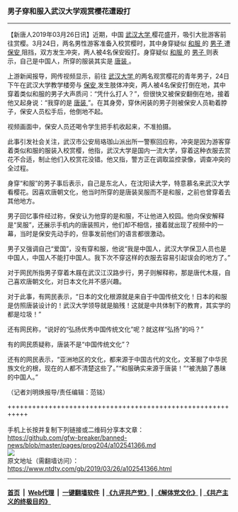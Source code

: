 ### 男子穿和服入武汉大学观赏樱花遭殴打
------------------------

<div class="post_content" itemprop="articleBody">
 <p>
  【新唐人2019年03月26日讯】近期，中国
  <a href="https://www.ntdtv.com/gb/武汉大学.htm">
   武汉大学
  </a>
  樱花盛开，吸引大批游客前往赏樱。3月24日，两名男性游客准备入校赏樱时，其中身穿疑似
  <a href="https://www.ntdtv.com/gb/和服.htm">
   和服
  </a>
  的
  <a href="https://www.ntdtv.com/gb/男子.htm">
   男子
  </a>
  遭
  <a href="https://www.ntdtv.com/gb/保安.htm">
   保安
  </a>
  阻挡，双方发生冲突，两人被4名保安殴打。身穿疑似
  <a href="https://www.ntdtv.com/gb/和服.htm">
   和服
  </a>
  的
  <a href="https://www.ntdtv.com/gb/男子.htm">
   男子
  </a>
  则表示，自己是中国人，所穿的服装其实是
  <a href="https://www.ntdtv.com/gb/唐装.htm">
   唐装
  </a>
  。
 </p>
 <p>
  上游新闻报导，网传视频显示，前往
  <a href="https://www.ntdtv.com/gb/武汉大学.htm">
   武汉大学
  </a>
  的两名观赏樱花的青年男子，24日下午在武汉大学教学楼旁与
  <a href="https://www.ntdtv.com/gb/保安.htm">
   保安
  </a>
  发生肢体冲突，两人被4名保安打倒在地，其中穿着类似和服的男子大声质问：“凭什么打人？”，但很快又被保安翻倒在地，接着他又起身说：“我穿的是
  <a href="https://www.ntdtv.com/gb/唐装.htm">
   唐装
  </a>
  ”。在其身旁，穿休闲装的男子则被保安人员勒着脖子，保安人员松手后，他倒地不起。
 </p>
 <p>
  视频画面中，保安人员还喝令学生把手机收起来，不准拍摄。
 </p>
 <p>
  此事引发社会关注，武汉市公安局珞珈山派出所一警察回应称，冲突是因为游客穿着类似和服的服装入校赏樱，他指，武汉大学是国内一流大学，穿着这种衣服去赏花不合适，制止他们入校赏花没错。他又指，警方正在调取监控录像，调查冲突的全过程。
 </p>
 <p>
  身穿“和服”的男子事后表示，自己是东北人，在沈阳读大学，特意慕名来武汉大学看樱花。因喜欢唐朝文化，他当时所穿的是唐装吴服而不是和服，之前也曾穿着去其他地方。
 </p>
 <p>
  男子回忆事件经过称，保安认为他穿的是和服，不让他进入校园。他向保安解释是“吴服”，还展示手机内的唐装照片，他们却不相信，接着就出现了视频中的一幕，当时是保安先动手的，但事发前他们的语言都很激动。
 </p>
 <p>
  男子又强调自己“爱国”，没有穿和服，他说“我是中国人，武汉大学保卫人员也是中国人，中国人不能打中国人。我下次不穿这样的衣服去容易引起误会的地方了。”
 </p>
 <p>
  对于网民所指男子穿着木屐在武汉江汉路步行，男子则解释称，那是唐代木屐，自己喜欢唐朝文化，对日本文化并不感兴趣。
 </p>
 <p>
  对于此事，有网民表示，“日本的文化根源就是来自于中国传统文化！日本的和服是仿照唐装设计的！武汉大学领导就是脑残！这就是中共体制下的教育，其实学的都是垃圾！”
 </p>
 <p>
  还有网民称，“说好的“弘扬优秀中国传统文化”呢？就这样“弘扬”的吗？”
 </p>
 <p>
  有的网民质疑称，唐装不是“中国传统文化”？
 </p>
 <p>
  还有的网民表示，“亚洲地区的文化，都来源于中国古代的文化，文革掘了中华民族文化的根，现在的人都不清楚这些了。”“和服确实来源于唐装！”“被洗脑了愚昧的中国人。”
 </p>
 <p>
  （记者刘明焕报导/责任编辑：范铭）
 </p>
 <div class="single_ad">
 </div>
</div>

+++++++++++++++++++++++++++++++++++++++++++++++++++++++++++<br/><br/>
手机上长按并复制下列链接或二维码分享本文章：<br/>
https://github.com/gfw-breaker/banned-news/blob/master/pages/prog204/a102541366.md <br/>
<a href='https://github.com/gfw-breaker/banned-news/blob/master/pages/prog204/a102541366.md'><img src='https://github.com/gfw-breaker/banned-news/blob/master/pages/prog204/a102541366.md.png'/></a> <br/>
原文地址（需翻墙访问）：https://www.ntdtv.com/gb/2019/03/26/a102541366.html


------------------------
#### [首页](https://github.com/gfw-breaker/banned-news/blob/master/README.md) &nbsp;|&nbsp; [Web代理](https://github.com/labour-camp/helloworld) &nbsp;|&nbsp; [一键翻墙软件](https://github.com/gfw-breaker/nogfw/blob/master/README.md) &nbsp;| [《九评共产党》](https://github.com/gfw-breaker/9ping.md/blob/master/README.md#九评之一评共产党是什么) | [《解体党文化》](https://github.com/gfw-breaker/jtdwh.md/blob/master/README.md) | [《共产主义的终极目的》](https://github.com/gfw-breaker/gczydzjmd.md/blob/master/README.md)

